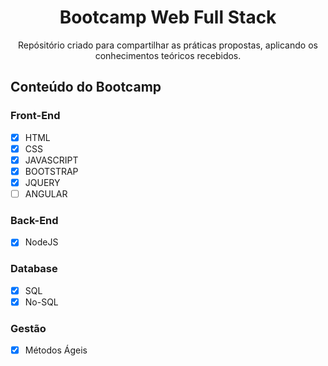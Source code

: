 <h1 align = "center"> Bootcamp Web Full Stack </h1>
<p align= "center">Repósitório criado para compartilhar as práticas propostas, aplicando os conhecimentos teóricos recebidos.</p>

## Conteúdo do Bootcamp
### Front-End
- [x] HTML
- [x] CSS
- [x] JAVASCRIPT
- [x] BOOTSTRAP
- [x] JQUERY
- [ ] ANGULAR
### Back-End
- [x] NodeJS
### Database
- [x] SQL
- [x] No-SQL
### Gestão
- [x] Métodos Ágeis

